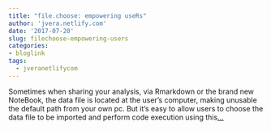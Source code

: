 ```yaml
---
title: "file.choose: empowering useRs"
author: 'jvera.netlify.com'
date: '2017-07-20'
slug: filechoose-empowering-users
categories:
- bloglink
tags:
  - jveranetlifycom
---
```


Sometimes when sharing your analysis, via Rmarkdown or the brand new NoteBook, the data file is located at the user’s computer, making unusable the default path from your own pc. But it’s easy to allow users to choose the data file to be imported and perform code execution using this[... <i class="fas fa-external-link-alt"></i>](http://jvera.netlify.com/post/2017/07/20/file-choose-empowering-users/)

